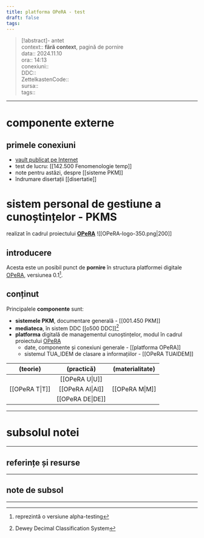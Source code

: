 ```yaml
---
title: platforma OPeRA - test
draft: false
tags:
---
```

> [!abstract]- antet  
> context:: __fără context__, pagină de pornire   
> data:: 2024.11.10  
> ora:: 14:13  
> conexiuni::  
> DDC::  
> ZettelkastenCode::  
> sursa::  
> tags::  


---

# componente externe
## primele conexiuni
- [vault publicat pe Internet](https://arhadrian.github.io/work/)
- test de lucru: [[142.500 Fenomenologie temp]]
- note pentru astăzi, despre [[sisteme PKM]]
- îndrumare disertații [[disertatie]]
# sistem personal de gestiune a cunoștințelor - PKMS
realizat în cadrul proiectului [**OPeRA**](https://opera-phd.org/)
![[OPeRA-logo-350.png|200]]
## introducere
Acesta este un posibil punct de **pornire** în structura platformei digitale [OPeRA](https://opera-phd.org/), versiunea 0.1[^1].
## conținut
Principalele **componente** sunt:
- **sistemele PKM**, documentare generală - [[001.450 PKM]]
- **mediateca**, în sistem DDC [[o500 DDC]][^2]
- **platforma** digitală de managementul cunoștințelor, modul în cadrul proiectului [OPeRA](https://opera-phd.org/)
	- date, componente și conexiuni generale - [[platforma OPeRA]]
	- sistemul TUA_IDEM de clasare a informațiilor - [[OPeRA TUAIDEM]]

|    (teorie)    |    (practică)    | (materialitate) |
|:--------------:|:----------------:|:---------------:|
|                |  [[OPeRA U\|U]]  |                 |
| [[OPeRA T\|T]] | [[OPeRA AI\|AI]] | [[OPeRA M\|M]]  |
|                | [[OPeRA DE\|DE]] |                 |


---
# subsolul notei
---
## referințe și resurse


---
## note de subsol
---
[^1]: reprezintă o versiune alpha-testing
[^2]: Dewey Decimal Classification System